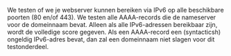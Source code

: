 We testen of we je webserver kunnen bereiken via IPv6 op alle beschikbare poorten (80 en/of 443). We testen alle AAAA-records die de nameserver voor de domeinnaam bevat. Alleen als alle IPv6-adressen bereikbaar zijn, wordt de volledige score gegeven. Als een AAAA-record een (syntacticsh) ongeldig IPv6-adres bevat, dan zal een domeinnaam niet slagen voor dit testonderdeel.
